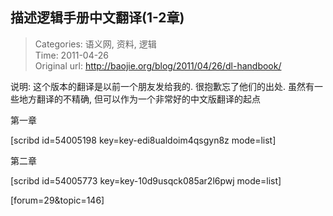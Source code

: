 描述逻辑手册中文翻译(1-2章)
---
    
> Categories: 语义网, 资料, 逻辑  
> Time: 2011-04-26  
> Original url: <http://baojie.org/blog/2011/04/26/dl-handbook/>
    
说明: 这个版本的翻译是以前一个朋友发给我的. 很抱歉忘了他们的出处. 虽然有一些地方翻译的不精确, 但可以作为一个非常好的中文版翻译的起点

第一章

[scribd id=54005198 key=key-edi8ualdoim4qsgyn8z mode=list]

第二章

[scribd id=54005773 key=key-10d9usqck085ar2l6pwj mode=list]

[forum=29&topic=146]     
    